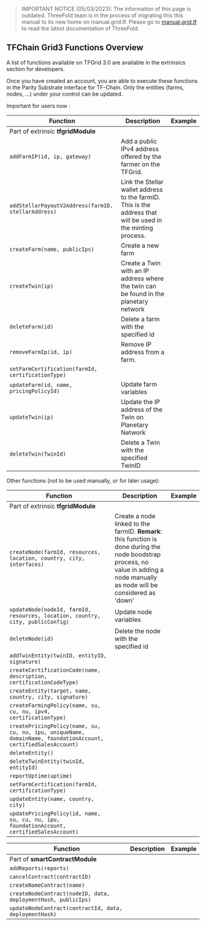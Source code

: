 > IMPORTANT NOTICE (05/03/2023): 
The information of this page is outdated. ThreeFold team is in the process of migrating this this manual to its new home on manual.grid.tf. Please go to [manual.grid.tf](https://manual.grid.tf/) to read the latest documentation of ThreeFold.

## TFChain Grid3 Functions Overview

A list of functions available on TFGrid 3.0 are available in the extrinsics section for developers. 

Once you have created an account, you are able to execute these functions in the Parity Substrate interface for TF-Chain. Only the entities (farms, nodes, ...) under your control can be updated.

Important for users now :

| Function | Description | Example |
|------|-------|----------|
| Part of extrinsic __tfgridModule__ |
| `addFarmIP(id, ip, gateway)` | Add a public IPv4 address offered by the farmer on the TFGrid. |
| `addStellarPayoutV2Address(farmID, stellarAddress)` | Link the Stellar wallet address to the farmID. This is the address that will be used in the minting process. |
| `createFarm(name, publicIps)` | Create a new farm |
| `createTwin(ip)` | Create a Twin with an IP address where the twin can be found in the planetary network |  
| `deleteFarm(id)` | Delete a farm with the specified id |
| `removeFarmIp(id, ip)` | Remove IP address from a farm. |
| `setFarmCertification(farmId, certificationType)` |
| `updateFarm(id, name, pricingPolicyId)` | Update farm variables |
| `updateTwin(ip)` | Update the IP address of the Twin on Planetary Network |
| `deleteTwin(TwinId)` | Delete a Twin with the specified TwinID |

Other functions (not to be used manually, or for later usage): 

| Function | Description | Example |
|------|-------|----------|
| Part of extrinsic __tfgridModule__ |
| `createNode(farmId, resources, location, country, city, interfaces)` | Create a node linked to the farmID. __Remark__: this function is done during the node boodstrap process, no value in adding a node manually as node will be considered as 'down' |
| `updateNode(nodeId, farmId, resources, location, country, city, publicConfig)` | Update node variables |
| `deleteNode(id)` | Delete the node with the specified id |
| `addTwinEntity(twinID, entityID, signature)` |
| `createCertificationCode(name, description, certificationCodeType)` |
| `createEntity(target, name, country, city, signature)` |
| `createFarmingPolicy(name, su, cu, nu, ipv4, certificationType)` |
| `createPricingPolicy(name, su, cu, nu, ipu, uniqueName, domainName, foundationAccount, certifiedSalesAccount)` | 
| `deleteEntity()` |  
| `deleteTwinEntity(twinId, entityId)` |
| `reportUptime(uptime)` | 
| `setFarmCertification(farmId, certificationType)` |
| `updateEntity(name, country, city)` |
| `updatePricingPolicy(id, name, su, cu, nu, ipu, foundationAccount, certifiedSalesAccount)` |

| Function | Description | Example |
|------|-------|----------|
| Part of __smartContractModule__
| `addReports(reports)` |
| `cancelContract(contractID)` |
| `createNameContract(name)` |
| `createNodeContract(nodeID, data, deploymentHash, publicIps)` |  
| `updateNodeContract(contractId, data, deploymentHash)` |
